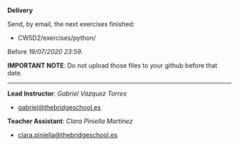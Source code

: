 **Delivery**

Send, by email, the next exercises finished:

- CW5D2/exercises/python/

Before *19/07/2020 23:59*.

**IMPORTANT NOTE**: Do not upload those files to your github before that date.

---------------------

**Lead Instructor**: *Gabriel Vázquez Torres*

- gabriel@thebridgeschool.es

**Teacher Assistant**: *Clara Piniella Martinez*

- clara.piniella@thebridgeschool.es

